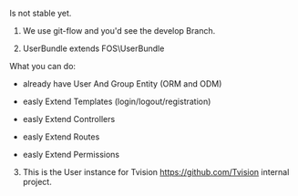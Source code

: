Is not stable yet.

1) We use git-flow and you'd see the develop Branch.

2) UserBundle extends FOS\UserBundle

What you can do:

- already have User And Group Entity (ORM and ODM)

- easly Extend Templates (login/logout/registration)

- easly Extend Controllers

- easly Extend Routes

- easly Extend Permissions

3) This is the User instance for Tvision https://github.com/Tvision internal project.

